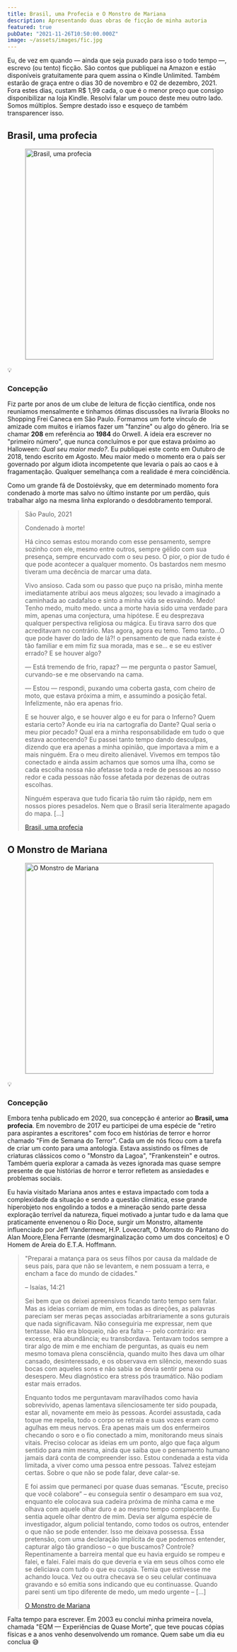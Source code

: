 ```yaml
---
title: Brasil, uma Profecia e O Monstro de Mariana
description: Apresentando duas obras de ficção de minha autoria
featured: true
pubDate: "2021-11-26T10:50:00.000Z"
image: ~/assets/images/fic.jpg
---
```


<p class="lead">Eu, de vez em quando — ainda que seja puxado para isso o todo tempo —, escrevo (ou tento) ficção. São contos que publiquei na Amazon e estão disponíveis gratuitamente para quem assina o Kindle Unlimited. Também estarão de graça entre o dias 30 de novembro e 02 de dezembro, 2021. Fora estes dias, custam R$ 1,99 cada, o que é o menor preço que consigo disponibilizar na loja Kindle. Resolvi falar um pouco deste meu outro lado. Somos múltiplos. Sempre destado isso e esqueço de também transparencer isso.</p>

## Brasil, uma profecia

<figure class="extend">
    <img src="/assets/profecia.jpeg" width="752" height="475" alt="Brasil, uma profecia" style="border: 1px solid #BBB" />
</figure>

<section class="callout">
  <div class="callout__icon"><span role="img" aria-label="Ideia">💡</span></div>
  <article class="callout__content">
    <h3>Concepção</h3>
    <p>Fiz parte por anos de um clube de leitura de ficção científica, onde nos reuniamos mensalmente e tinhamos ótimas discussões na livraria Blooks no Shopping Frei Caneca em São Paulo. Formamos um forte vínculo de amizade com muitos e iríamos fazer um "fanzine" ou algo do gênero. Iria se chamar <b>208</b> em referência ao <b>1984</b> do Orwell. A ideia era escrever no "primeiro número", que nunca concluímos e por que estava próximo ao Halloween: <em>Qual seu maior medo?</em>. Eu publiquei este conto em Outubro de 2018, tendo escrito em Agosto. Meu maior medo o momento era o país ser governado por algum idiota incompetente que levaria o país ao caos e à fragamentação. Qualquer semelhança com a realidade é mera coincidência.</p>
    <p>Como um grande fã de Dostoiévsky, que em determinado momento fora condenado à morte mas salvo no último instante por um perdão, quis trabalhar algo na mesma linha explorando o desdobramento temporal.</p>
  </article>
</section>

> <footer>São Paulo, 2021</footer>
> 
> Condenado à morte!
> 
> Há cinco semas estou morando com esse pensamento, sempre sozinho com ele, mesmo entre outros, sempre gélido com sua presença, sempre encurvado com o seu peso. O pior, o pior de tudo é que pode acontecer a qualquer momento. Os bastardos nem mesmo tiveram uma decência de marcar uma data.
> 
> Vivo ansioso. Cada som ou passo que puço na prisão, minha mente imediatamente atribui aos meus algozes; sou levado a imaginado a caminhada ao cadafalso e sinto a minha vida se esvaindo. Medo! Tenho medo, muito medo. unca a morte havia sido uma verdade para mim, apenas uma conjectura, uma hipótese. E eu desprezava qualquer perspectiva religiosa ou mágica. Eu tirava sarro dos que acreditavam no contrário. Mas agora, agora eu temo. Temo tanto...O que pode haver do lado de lá?! o pensamento de que nada existe é tão familiar e em mim fiz sua morada, mas e se... e se eu estiver errado? E se houver algo?
> 
> — Está tremendo de frio, rapaz? — me pergunta o pastor Samuel, curvando-se e me observando na cama.
> 
> — Estou — respondi, puxando uma coberta gasta, com cheiro de moto, que estava próxima a mim, e assumindo a posição fetal. Infelizmente, não era apenas frio.
> 
> E se houver algo, e se houver algo e eu for para o Inferno? Quem estaria certo? Aonde eu iria na cartografia do Dante? Qual seria o meu pior pecado? Qual era a minha responsabilidade em tudo o que estava acontecendo? Eu passei tanto tempo dando desculpas, dizendo que era apenas a minha opinião, que importava a mim e a mais ninguém. Era o meu direito alienável. Vivemos em tempos tão conectado e ainda assim achamos que somos uma ilha, como se cada escolha nossa não afetasse toda a rede de pessoas ao nosso redor e cada pessoas não fosse afetada por dezenas de outras escolhas.
> 
> Ninguém esperava que tudo ficaria tão ruim tão rápidp, nem em nossos piores pesadelos. Nem que o Brasil seria literalmente apagado do mapa. [...]
> 
> <footer><a href="https://amzn.to/3CV6w1m" title="Brasil, uma profecia">Brasil, uma profecia</a></footer>

## O Monstro de Mariana

<figure class="extend">
    <img src="/assets/pttrn-min.jpg" width="752" height="475" alt="O Monstro de Mariana" style="border: 1px solid #BBB" />
</figure>

<section class="callout">
  <div class="callout__icon"><span role="img" aria-label="Ideia">💡</span></div>
  <article class="callout__content">
    <h3>Concepção</h3>
    <p>Embora tenha publicado em 2020, sua concepção é anterior ao <b>Brasil, uma profecia</b>. Em novembro de 2017 eu participei de uma espécie de "retiro para aspirantes a escritores" com foco em histórias de terror e horror chamado "Fim de Semana do Terror". Cada um de nós ficou com a tarefa de criar um conto para uma antologia. Estava assistindo os filmes de criaturas clássicos como o "Monstro da Lagoa", "Frankenstein" e outros. Também queria explorar a camada às vezes ignorada mas quase sempre presente de que histórias de horror e terror refletem as ansiedades e problemas sociais.</p>
    <p>Eu havia visitado Mariana anos antes e estava impactado com toda a complexidade da situação e sendo a questão climática, esse grande hiperobjeto nos engolindo a todos e a mineração sendo parte dessa exploração terrível da natureza, fiquei motivado a juntar tudo e da lama que praticamente envenenou o Rio Doce, surgir um Monstro, altamente influenciado por Jeff Vandermeer, H.P. Lovecraft, O Monstro do Pântano do Alan Moore,Elena Ferrante (desmarginalização como um dos conceitos) e O Homem de Areia do E.T.A. Hoffmann.</p>
  </article>
</section>

> "Preparai a matança para os seus filhos por causa da maldade de seus pais, para que não se levantem, e nem possuam a terra, e encham a face do mundo de cidades."
> <footer>– Isaías, 14:21</footer>
> 
> Sei bem que os deixei apreensivos ficando tanto tempo sem falar. Mas as ideias corriam de mim, em todas as direções, as palavras pareciam ser meras peças associadas arbitrariamente a sons guturais que nada significavam. Não conseguiria me expressar, nem que tentasse. Não era bloqueio, não era falta -- pelo contrário: era excesso, era abundância; eu transbordava. Tentavam todos sempre a tirar algo de mim e me enchiam de perguntas, as quais eu nem mesmo tomava plena consciência, quando muito lhes dava um olhar cansado, desinteressado, e os observava em silêncio, mexendo suas bocas com aqueles sons e não sabia se devia sentir pena ou desespero.  Meu diagnóstico era stress pós traumático. Não podiam estar mais errados.
> 
> Enquanto todos me perguntavam maravilhados como havia sobrevivido, apenas lamentava silenciosamente ter sido poupada, estar ali, novamente em meio às pessoas. Acordei assustada, cada toque me repelia, todo o corpo se retraia e suas vozes eram como agulhas em meus nervos. Era apenas mais um dos enfermeiros checando o soro e o fio conectado a mim, monitorando meus sinais vitais. Preciso colocar as ideias em um ponto, algo que faça algum sentido para mim mesma, ainda que saiba que o pensamento humano jamais dará conta de compreender isso. Estou condenada a esta vida limitada, a viver como uma pessoa entre pessoas. Talvez estejam certas. Sobre o que não se pode falar, deve calar-se.
> 
> E foi assim que permaneci por quase duas semanas. “Escute, preciso que você colabore” – eu conseguia sentir o desamparo em sua voz, enquanto ele colocava sua cadeira próxima de minha cama e me olhava com aquele olhar duro e ao mesmo tempo complacente. Eu sentia aquele olhar dentro de mim. Devia ser alguma espécie de investigador, algum policial tentando, como todos os outros, entender o que não se pode entender. Isso me deixava possessa. Essa pretensão, com uma declaração implícita de que podemos entender, capturar algo tão grandioso – o que buscamos? Controle? Repentinamente a barreira mental que eu havia erguido se rompeu e falei, e falei. Falei mais do que deveria e via em seus olhos como ele se deliciava com tudo o que eu cuspia. Temia que estivesse me achando louca. Vez ou outra checava se o seu celular continuava gravando e só emitia sons indicando que eu continuasse. Quando parei senti um tipo diferente de medo, um medo urgente – [...]
> 
> <footer><a href="https://amzn.to/3HWXODt" title="O Monstro de Mariana">O Monstro de Mariana</a></footer>

Falta tempo para escrever. Em 2003 eu conclui minha primeira novela, chamada "EQM — Experiências de Quase Morte", que teve poucas cópias físicas e a anos venho desenvolvendo um romance. Quem sabe um dia eu conclua 😅